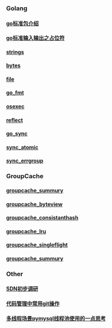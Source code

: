 ### Golang
#### [go标准包介绍](go标准包介绍.md)
#### [go标准输入输出之占位符](go标准输入输出之占位符.md)
#### [strings](strings.md)
#### [bytes](bytes.md)
#### [file](file.md)
#### [go_fmt](go_fmt.md)
#### [osexec](osexec.md)
#### [reflect](reflect.md)
#### [go_sync](go_sync.md)
#### [sync_atomic](sync_atomic.md)
#### [sync_errgroup](sync_errgroup.md)
### GroupCache
#### [groupcache_summury](groupcache_summury.md)
#### [groupcache_byteview](groupcache_byteview.md)
#### [groupcache_consistanthash](groupcache_consistanthash.md)
#### [groupcache_lru](groupcache_lru.md)
#### [groupcache_singleflight](groupcache_singleflight.md)
#### [groupcache_summury](groupcache_summury.md)
### Other
#### [SDN初步调研](SDN初步调研.md)
#### [代码管理中常用git操作](代码管理中常用git操作.md)
#### [多线程场景pymysql线程池使用的一点思考](多线程场景pymysql线程池使用的一点思考.md)
